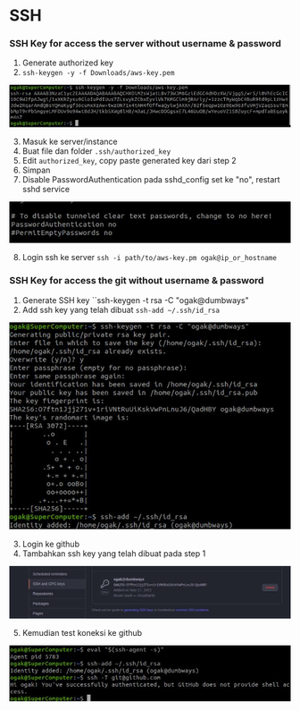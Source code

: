 # SSH

### SSH Key for access the server without username & password
1. Generate authorized key
2. ``ssh-keygen -y -f Downloads/aws-key.pem``

![04](screenshot/gambar2a.jpg)

3. Masuk ke server/instance
4. Buat file dan folder  ``.ssh/authorized_key``
5. Edit ``authorized_key``, copy paste generated key dari step 2
6. Simpan
7. Disable PasswordAuthentication pada sshd_config set ke "no", restart sshd service

![04](screenshot/gambar2.jpg)

8. Login ssh ke server ``ssh -i path/to/aws-key.pm ogak@ip_or_hostname``

### SSH Key for access the git without username & password
1. Generate SSH key ``ssh-keygen -t rsa -C "ogak@dumbways"
2. Add ssh key yang telah dibuat ``ssh-add ~/.ssh/id_rsa``

![04](screenshot/gambar1a.jpg)

3. Login ke github
4. Tambahkan ssh key yang telah dibuat pada step 1

![04](screenshot/gambar1b.jpg)

5. Kemudian test koneksi ke github

![04](screenshot/gambar1c.jpg)




